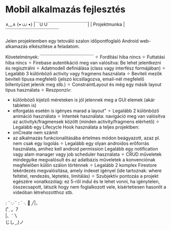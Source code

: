 # Mobil alkalmazás fejlesztés

∧,,,∧
(• ⩊ •)
|￣U U￣￣￣￣￣￣￣￣￣|
|     Projektmunka    |   
￣￣￣￣￣￣￣￣￣￣￣￣

Jelen projektemben egy tetováló szalon időpontfoglaló Android web-alkamazás elkészítése a feladatom.

Követelmények:
￣￣￣￣￣￣￣￣￣￣￣￣
✧ Fordítási hiba nincs
✧ Futtatási hiba nincs
✧ Firebase autentikáció meg van valósítva: Be lehet jelentkezni és regisztrálni
✧ Adatmodell definiálása (class vagy interfész formájában)
✧ Legalább 3 különböző activity vagy fragmens használata
✧ Beviteli mezők beviteli típusa megfelelő (jelszó kicsillagozva, 
email-nél megfelelő billentyűzet jelenik meg stb.)
✧ ConstraintLayout és még egy másik layout típus használata
✧ Reszponzív: 
  - különböző kijelző méreteken is jól jelennek meg a GUI elemek (akár tableten is)
  - elforgatás esetén is igényes marad a layout"
✧ Legalább 2 különböző animáció használata
✧ Intentek használata: navigáció meg van valósítva az activityk/fragmensek között
(minden activity/fragmens elérhető)
✧ Legalább egy Lifecycle Hook használata a teljes projektben:
  - onCreate nem számít
  - az alkalmazás funkcionalitásába értelmes módon beágyazott, azaz pl. nem csak egy logolás
✧ Legalább egy olyan androidos erőforrás használata, amihez kell android permission
Legalább egy notification vagy alam manager vagy job scheduler használata 
✧ CRUD műveletek mindegyike megvalósult és az adatbázis műveletek
a konvenciónak megfelelően külön szálon történnek
✧ Legalább 2 komplex Firestore lekérdezés megvalósítása, amely indexet igényel
(ide tartoznak: where feltétel, rendezés, léptetés, limitálás)
✧ Szubjektív pontozás a projekt egészére vonatkozólag: ez 5-ről indul és le lehet vonni,
ha igénytelen, összecsapott, látszik hogy nem foglalkozott vele,
kísértetiesen hasonlít a videóban létrehozotthoz stb.

: ¨·.·¨ :
 ` ·. 🦋
                  ╱|、                   
                (˚ˎ 。7  
                 |、˜〵          
                じしˍ,)ノ           
